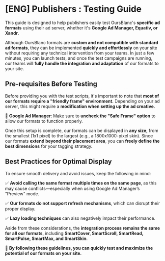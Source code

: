 # \[ENG] Publishers : Testing Guide

This guide is designed to help publishers easily test OursBlanc's **specific ad formats** using their ad server, whether it's **Google Ad Manager, Equativ, or Xandr**.

Although OursBlanc formats are **custom and not compatible with standard ad formats**, they can be implemented **quickly and effortlessly** on your site without requiring any technical intervention from your teams. In just a few minutes, you can launch tests, and once the test campaigns are running, our teams will **fully handle the integration and adaptation** of our formats to your site.

## **Pre-requisites Before Testing**

Before providing you with the test scripts, it's important to note that **most of our formats require a "friendly frame" environment**. Depending on your ad server, this might require a **modification when setting up the ad creative**.

🔹 **Google Ad Manager**: Make sure to **uncheck the "Safe Frame" option** to allow our formats to function properly.

Once this setup is complete, our formats can be displayed in **any size**, from the smallest (1x1 pixel) to the largest (e.g., a 1800x1000-pixel skin). Since our formats **extend beyond their placement area**, you can **freely define the best dimensions** for your tagging strategy.

## **Best Practices for Optimal Display**

To ensure smooth delivery and avoid issues, keep the following in mind:

✅ **Avoid calling the same format multiple times on the same page**, as this may cause conflicts—especially when using Google Ad Manager’s "Preview" mode.

✅ **Our formats do not support refresh mechanisms**, which can disrupt their proper display.

✅ **Lazy loading techniques** can also negatively impact their performance.

Aside from these considerations, the **integration process remains the same for all our formats**, including **SmartCover, SmartScroll, SmartRead, SmartPulse, SmartMax, and SmartSkin**.

🚀 **By following these guidelines, you can quickly test and maximize the potential of our formats on your site.**
